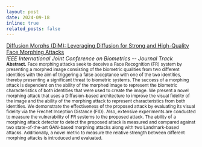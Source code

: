 ```yaml
---
layout: post
date: 2024-09-18
inline: true
related_posts: false
---
```


[Diffusion Morphs (DiM): Leveraging Diffusion for Strong and High-Quality Face Morphing Attacks](/assets/pdf/slides_ijcb2024_dim.pdf)\
*IEEE International Joint Conference on Biometrics -- Journal Track*\
<sub>**Abstract.** Face morphing attacks seek to deceive a Face Recognition (FR) system by presenting a morphed image consisting of the biometric qualities from two different identities with the aim of triggering a false acceptance with one of the two identities, thereby presenting a significant threat to biometric systems. The success of a morphing attack is dependent on the ability of the morphed image to represent the biometric characteristics of both identities that were used to create the image. We present a novel morphing attack that uses a Diffusion-based architecture to improve the visual fidelity of the image and the ability of the morphing attack to represent characteristics from both identities. We demonstrate the effectiveness of the proposed attack by evaluating its visual fidelity via the Frechet Inception Distance (FID). Also, extensive experiments are conducted to measure the vulnerability of FR systems to the proposed attack. The ability of a morphing attack detector to detect the proposed attack is measured and compared against two state-of-the-art GAN-based morphing attacks along with two Landmark-based attacks. Additionally, a novel metric to measure the relative strength between different morphing attacks is introduced and evaluated. </sub>
